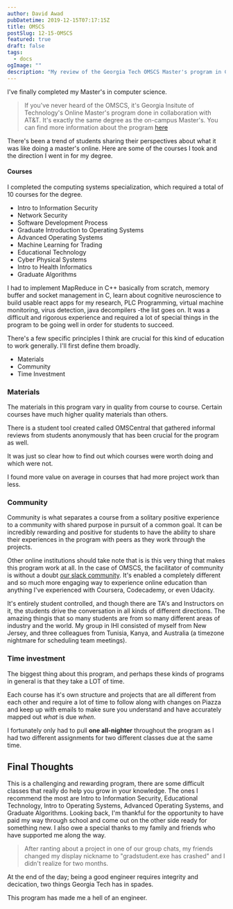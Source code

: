```yaml
---
author: David Awad
pubDatetime: 2019-12-15T07:17:15Z
title: OMSCS
postSlug: 12-15-OMSCS
featured: true
draft: false
tags:
  - docs
ogImage: ""
description: "My review of the Georgia Tech OMSCS Master's program in Computer Science."
---
```


I've finally completed my Master's in computer science.

> If you've never heard of the OMSCS, it's Georgia Insitute of Technology's Online Master's program done in collaboration with AT&T.
> It's exactly the same degree as the on-campus Master's. You can find more information about the program [here](http://www.omscs.gatech.edu/)

There's been a trend of students sharing their perspectives about what it was like doing a master's online. Here are some of the courses I took and the direction I went in for my degree.

#### Courses

I completed the computing systems specialization, which required a total of 10 courses for the degree.

- Intro to Information Security
- Network Security
- Software Development Process
- Graduate Introduction to Operating Systems
- Advanced Operating Systems
- Machine Learning for Trading
- Educational Technology
- Cyber Physical Systems
- Intro to Health Informatics
- Graduate Algorithms

I had to implement MapReduce in C++ basically from scratch, memory buffer and socket management in C, learn about cognitive neuroscience to build usable react apps for my research, PLC Programming, virtual machine monitoring, virus detection, java decompilers -the list goes on. It was a difficult and rigorous experience and required a lot of special things in the program to be going well in order for students to succeed.

There's a few specific principles I think are crucial for this kind of education to work generally. I'll first define them broadly.

- Materials
- Community
- Time Investment

### Materials

The materials in this program vary in quality from course to course. Certain courses have much higher quality materials than others.

There is a student tool created called OMSCentral that gathered informal reviews from students anonymously that has been crucial for the program as well.

It was just so clear how to find out which courses were worth doing and which were not.

I found more value on average in courses that had more project work than less.

### Community

Community is what separates a course from a solitary positive experience to a community with shared purpose in pursuit of a common goal. It can be incredibly rewarding and positive for students to have the ability to share their experiences in the program with peers as they work through the projects.

Other online institutions should take note that is is this very thing that makes this program work at all. In the case of OMSCS, the facilitator of community is without a doubt [our slack community](https://omscs-study.slack.com/). It's enabled a completely different and so much more engaging way to experience online education than anything I've experienced with Coursera, Codecademy, or even Udacity.

It's entirely student controlled, and though there are TA's and Instructors on it, the students drive the conversation in all kinds of different directions. The amazing thingis that so many students are from so many different areas of industry and the world. My group in IHI consisted of myself from New Jersey, and three colleagues from Tunisia, Kanya, and Australia (a timezone nightmare for scheduling team meetings).

### Time investment

The biggest thing about this program, and perhaps these kinds of programs in general is that they take a LOT of time.

Each course has it's own structure and projects that are all different from each other and require a lot of time to follow along with changes on Piazza and keep up with emails to make sure you understand and have accurately mapped out _what_ is due _when_.

I fortunately only had to pull **one all-nighter** throughout the program as I had two different assignments for two different classes due at the same time.

## Final Thoughts

This is a challenging and rewarding program, there are some difficult classes that really do help you grow in your knowledge. The ones I recommend the most are Intro to Information Security, Educational Technology, Intro to Operating Systems, Advanced Operating Systems, and Graduate Algorithms. Looking back, I'm thankful for the opportunity to have paid my way through school and come out on the other side ready for something new. I also owe a special thanks to my family and friends who have supported me along the way.

> After ranting about a project in one of our group chats, my friends changed my display nickname to "gradstudent.exe has crashed" and I didn't realize for two months.

At the end of the day; being a good engineer requires integrity and decication, two things Georgia Tech has in spades.

This program has made me a hell of an engineer.
